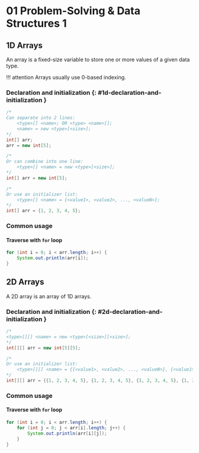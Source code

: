# 01 Problem-Solving & Data Structures 1

## 1D Arrays

An array is a fixed-size variable to store one or more values of a given data type.

!!! attention
    Arrays usually use 0-based indexing.

### Declaration and initialization {: #1d-declaration-and-initialization }

```java
/*
Can separate into 2 lines:
    <type>[] <name>; OR <type> <name>[];
    <name> = new <type>[<size>];
*/
int[] arr;
arr = new int[5];

/*
Or can combine into one line:
    <type>[] <name> = new <type>[<size>];
*/
int[] arr = new int[5];

/*
Or use an initializer list:
    <type>[] <name> = {<value1>, <value2>, ..., <valueN>};
*/
int[] arr = {1, 2, 3, 4, 5};
```

### Common usage

#### Traverse with `for` loop

```java
for (int i = 0; i < arr.length; i++) {
    System.out.println(arr[i]);
}
```

## 2D Arrays

A 2D array is an array of 1D arrays.

### Declaration and initialization {: #2d-declaration-and-initialization }

```java
/*
<type>[][] <name> = new <type>[<size>][<size>];
*/
int[][] arr = new int[5][5];

/*
Or use an initializer list:
    <type>[][] <name> = {{<value1>, <value2>, ..., <valueN>}, {<value1>, <value2>, ..., <valueN>}, ..., {<value1>, <value2>, ..., <valueN>}};
*/
int[][] arr = {{1, 2, 3, 4, 5}, {1, 2, 3, 4, 5}, {1, 2, 3, 4, 5}, {1, 2, 3, 4, 5}, {1, 2, 3, 4, 5}};
```

### Common usage

#### Traverse with `for` loop

```java
for (int i = 0; i < arr.length; i++) {
    for (int j = 0; j < arr[i].length; j++) {
        System.out.println(arr[i][j]);
    }
}
```
